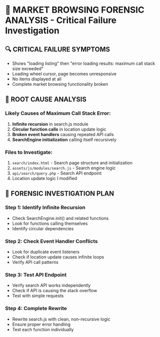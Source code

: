 # 🚨 MARKET BROWSING FORENSIC ANALYSIS - Critical Failure Investigation

## 🔍 **CRITICAL FAILURE SYMPTOMS**
- Shows "loading listing" then "error loading results: maximum call stack size exceeded"
- Loading wheel cursor, page becomes unresponsive
- No items displayed at all
- Complete market browsing functionality broken

## 🚨 **ROOT CAUSE ANALYSIS**

### **Likely Causes of Maximum Call Stack Error**:
1. **Infinite recursion** in search.js module
2. **Circular function calls** in location update logic
3. **Broken event handlers** causing repeated API calls
4. **SearchEngine initialization** calling itself recursively

### **Files to Investigate**:
1. `search/index.html` - Search page structure and initialization
2. `assets/js/modules/search.js` - Search engine logic
3. `api/search/query.php` - Search API endpoint
4. Location update logic I modified

## 🔧 **FORENSIC INVESTIGATION PLAN**

### **Step 1: Identify Infinite Recursion**
- Check SearchEngine.init() and related functions
- Look for functions calling themselves
- Identify circular dependencies

### **Step 2: Check Event Handler Conflicts**
- Look for duplicate event listeners
- Check if location update causes infinite loops
- Verify API call patterns

### **Step 3: Test API Endpoint**
- Verify search API works independently
- Check if API is causing the stack overflow
- Test with simple requests

### **Step 4: Complete Rewrite**
- Rewrite search.js with clean, non-recursive logic
- Ensure proper error handling
- Test each function individually